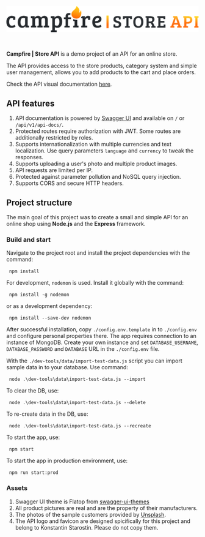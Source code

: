 <p align="center">
  <img src="/public/img/campfire_logo.png" alt="Campfire Store API"/>
</p>
<br/>

**Campfire | Store API** is a demo project of an API for an online store.

The API provides access to the store products, category system and simple user management, allows you to add products to the cart and place orders.

Check the API visual documentation [here](http://ec2-51-20-52-104.eu-north-1.compute.amazonaws.com/api/v1/api-docs/).

## API features

1. API documentation is powered by [Swagger UI](https://swagger.io/tools/swagger-ui/) and available on `/` or `/api/v1/api-docs/`.
2. Protected routes require authorization with JWT. Some routes are additionally restricted by roles.
3. Supports internationalization with multiple currencies and text localization. Use query parameters `language` and `currency` to tweak the responses.
4. Supports uploading a user's photo and multiple product images.
5. API requests are limited per IP.
6. Protected against parameter pollution and NoSQL query injection.
7. Supports CORS and secure HTTP headers.

## Project structure

The main goal of this project was to create a small and simple API for an online shop using **Node.js** and the **Express** framework.

### Build and start

Navigate to the project root and install the project dependencies with the command:

```
 npm install
```

For development, `nodemon` is used. Install it globally with the command:

```
 npm install -g nodemon
```

or as a development dependency:

```
 npm install --save-dev nodemon
```

After successful installation, copy `./config.env.template` in to `./config.env` and configure personal properties there.
The app requires connection to an instance of MongoDB. Create your own instance and set `DATABASE_USERNAME`, `DATABASE_PASSWORD` and `DATABASE` URL in the `./config.env` file.

With the `./dev-tools/data/import-test-data.js` script you can import sample data in to your database. Use command:

```
 node .\dev-tools\data\import-test-data.js --import
```

To clear the DB, use:

```
 node .\dev-tools\data\import-test-data.js --delete
```

To re-create data in the DB, use:

```
 node .\dev-tools\data\import-test-data.js --recreate
```

To start the app, use:

```
 npm start
```

To start the app in production environment, use:

```
 npm run start:prod
```

### Assets

1. Swagger UI theme is Flatop from [swagger-ui-themes](https://github.com/ostranme/swagger-ui-themes)
2. All product pictures are real and are the property of their manufacturers.
3. The photos of the sample customers provided by [Unsplash](https://unsplash.com/).
4. The API logo and favicon are designed spicifically for this project and belong to Konstantin Starostin. Please do not copy them.
